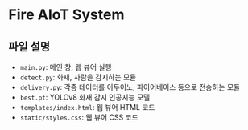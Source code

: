 # Fire AIoT System

## 파일 설명

- `main.py`: 메인 창, 웹 뷰어 실행
- `detect.py`: 화재, 사람을 감지하는 모듈
- `delivery.py`: 각종 데이터를 아두이노, 파이어베이스 등으로 전송하는 모듈
- `best.pt`: YOLOv8 화재 감지 인공지능 모델
- `templates/index.html`: 웹 뷰어 HTML 코드
- `static/styles.css`: 웹 뷰어 CSS 코드